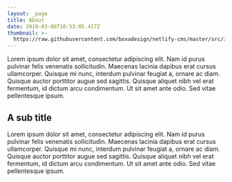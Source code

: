 ```yaml
---
layout: _page
title: About
date: 2019-03-06T10:53:05.417Z
thumbnail: >-
  https://raw.githubusercontent.com/boxadesign/netlify-cms/master/src/images/ux-surveys-article.jpg
---
```

Lorem ipsum dolor sit amet, consectetur adipiscing elit. Nam id purus pulvinar felis venenatis sollicitudin. Maecenas lacinia dapibus erat cursus ullamcorper. Quisque mi nunc, interdum pulvinar feugiat a, ornare ac diam. Quisque auctor porttitor augue sed sagittis. Quisque aliquet nibh vel erat fermentum, id dictum arcu condimentum. Ut sit amet ante odio. Sed vitae pellentesque ipsum.

## A sub title

Lorem ipsum dolor sit amet, consectetur adipiscing elit. Nam id purus pulvinar felis venenatis sollicitudin. Maecenas lacinia dapibus erat cursus ullamcorper. Quisque mi nunc, interdum pulvinar feugiat a, ornare ac diam. Quisque auctor porttitor augue sed sagittis. Quisque aliquet nibh vel erat fermentum, id dictum arcu condimentum. Ut sit amet ante odio. Sed vitae pellentesque ipsum.
